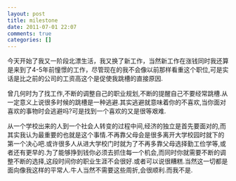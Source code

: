 ```yaml
---
layout: post
title: milestone
date: 2011-07-01 22:07
comments: true
categories: []
---
```

今天开始了我又一阶段北漂生活，我又换了新工作，当然新工作在涨钱同时我还算是来到了4-5年前憧憬的工作，尽管现在的我不会像以前那样看重这个职位,可是实话是比之前的公司的工资高这个是促使我跳槽的直接原因.

曾几何时为了找工作,不断的调整自己的职业规划,不断的提醒自己不要经常跳槽.从一定意义上说很多时候的跳槽是一种逃避.其实逃避就意味着你的不喜欢,当你面对喜欢的事物时会逃避吗?可是找到一个喜欢的又是很等艰难.

从一个学校出来的人到一个社会人转变的过程中间,经济的独立是首先要面对的,而其实我认为最重要的也就是这个事情.不再靠父母会是很多离开大学校园时就下的第一个决心吧.或许很多人从进大学校门时就为了不再多靠父母选择勤工俭学等,或者还有更早的.为了能够挣到钱你必须去抓住每一个机会,而同时你就需要不断的调整不断的选择,这段时间你的职业生涯不会很好.或者可以说很糟糕.当然这一切都是面向像我这样的平常人.牛人当然不需要这些周折,会很顺利.而我不是.

&nbsp;
